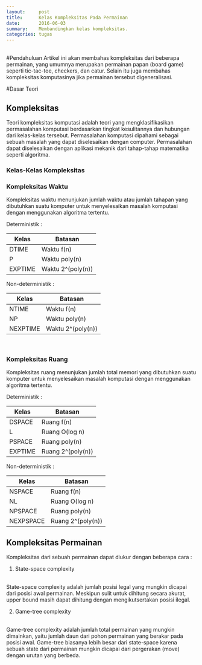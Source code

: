 ```yaml
---
layout:     post
title:      Kelas Kompleksitas Pada Permainan
date:       2016-06-03
summary:    Membandingkan kelas kompleksitas.
categories: tugas
---
```

<br>
#Pendahuluan
Artikel ini akan membahas kompleksitas dari beberapa permainan, yang umumnya merupakan permainan papan (board game) seperti tic-tac-toe, checkers, dan catur. Selain itu juga membahas kompleksitas komputasinya jika permainan tersebut digeneralisasi.

#Dasar Teori

## Kompleksitas
Teori kompleksitas komputasi adalah teori yang mengklasifikasikan permasalahan komputasi berdasarkan tingkat kesulitannya dan hubungan dari kelas-kelas tersebut. Permasalahan komputasi dipahami sebagai sebuah masalah yang dapat diselesaikan dengan computer. Permasalahan dapat diselesaikan dengan aplikasi mekanik dari tahap-tahap matematika seperti algoritma.

### Kelas-Kelas Kompleksitas

### Kompleksitas Waktu
Kompleksitas waktu menunjukan jumlah waktu atau jumlah tahapan yang dibutuhkan suatu komputer untuk menyelesaikan masalah komputasi dengan menggunakan algoritma tertentu.

Deterministik :

| Kelas         | Batasan             |
| ------------- | ------------------- |
| DTIME         | Waktu f(n)          |
| P             | Waktu poly(n)       |
| EXPTIME       | Waktu 2^(poly(n))   |

Non-deterministik :

| Kelas         | Batasan             |
| ------------- | ------------------- |
| NTIME         | Waktu f(n)          |
| NP            | Waktu poly(n)       |
| NEXPTIME      | Waktu 2^(poly(n))   |

<br>

### Kompleksitas Ruang
Kompleksitas ruang menunjukan jumlah total memori yang dibutuhkan suatu komputer untuk menyelesaikan masalah komputasi dengan menggunakan algoritma tertentu.

Deterministik :

| Kelas         | Batasan             |
| ------------- | ------------------- |
| DSPACE        | Ruang f(n)          |
| L             | Ruang O(log n)      |
| PSPACE        | Ruang poly(n)       |
| EXPTIME       | Ruang 2^(poly(n))   |

Non-deterministik :

| Kelas         | Batasan             |
| ------------- | ------------------- |
| NSPACE        | Ruang f(n)          |
| NL            | Ruang O(log n)      |
| NPSPACE       | Ruang poly(n)       |
| NEXPSPACE     | Ruang 2^(poly(n))   |

## Kompleksitas Permainan
Kompleksitas dari sebuah permainan dapat diukur dengan beberapa cara :

1. State-space complexity
<br>
State-space complexity adalah jumlah posisi legal yang mungkin dicapai dari posisi awal permainan. Meskipun sulit untuk dihitung secara akurat, upper bound masih dapat dihitung dengan mengikutsertakan posisi ilegal.

2. Game-tree complexity
<br>
Game-tree complexity adalah jumlah total permainan yang mungkin dimainkan, yaitu jumlah daun dari pohon permainan yang berakar pada posisi awal. Game-tree biasanya lebih besar dari state-space karena sebuah state dari permainan mungkin dicapai dari pergerakan (move) dengan urutan yang berbeda.

